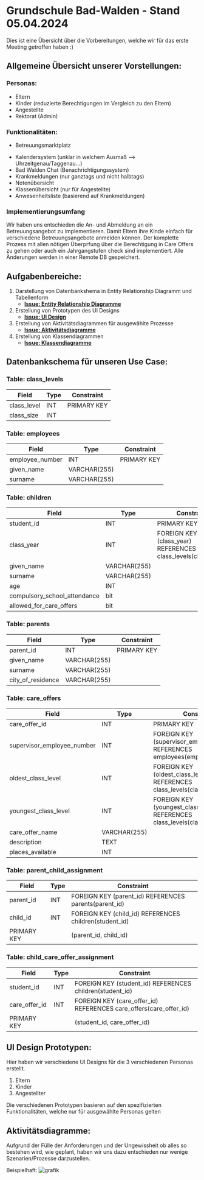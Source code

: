 # Grundschule Bad-Walden - Stand 05.04.2024

Dies ist eine Übersicht über die Vorbereitungen, welche wir für das erste Meeting getroffen haben :)

## Allgemeine Übersicht unserer Vorstellungen:
### Personas:

+ Eltern
+ Kinder (reduzierte Berechtigungen im Vergleich zu den Eltern)
+ Angestellte
+ Rektorat (Admin)

### Funktionalitäten:

*  Betreuungsmarktplatz
+ Kalendersystem (unklar in welchem Ausmaß --> Uhrzeitgenau/Taggenau...)
+ Bad Walden Chat (Benachrichtigungssystem)
+ Krankmeldungen (nur ganztags und nicht halbtags)
+ Notenübersicht 
+ Klassenübersicht (nur für Angestellte)
+ Anwesenheitsliste (basierend auf Krankmeldungen)

### Implementierungsumfang
Wir haben uns entschieden die An- und Abmeldung an ein Betreuungsangebot zu implementieren. Damit Eltern ihre Kinde einfach für verschiedene Betreuungsangebote anmelden können. Der komplette Prozess mit allen nötigen Überprfung über die Berechtigung in Care Offers zu gehen oder auch ein Jahrgangstufen check sind implementiert. Alle Änderungen werden in einer Remote DB gespeichert.

## Aufgabenbereiche:

1. Darstellung von Datenbankshema in Entity Relationship Diagramm und Tabellenform
   + **[Issue: Entity Relationship Diagramme](https://github.com/TimeLegend35/ATDIT2_Group_2/issues/2)**
3. Erstellung von Prototypen des UI Designs
   + **[Issue: UI Design](https://github.com/TimeLegend35/ATDIT2_Group_2/issues/10)**
5. Erstellung von Aktivitätsdiagrammen für ausgewählte Prozesse
   + **[Issue: Aktivitätsdiagramme](https://github.com/TimeLegend35/ATDIT2_Group_2/issues/4)**
7. Erstellung von Klassendiagrammen
   + **[Issue: Klassendiagramme](https://github.com/TimeLegend35/ATDIT2_Group_2/issues/1)**
  
## Datenbankschema für unseren Use Case:

### Table: class_levels

| Field        | Type  | Constraint |
|--------------|-------|------------|
| class_level  | INT   | PRIMARY KEY|
| class_size   | INT   |            |

### Table: employees

| Field            | Type        | Constraint |
|------------------|-------------|------------|
| employee_number  | INT         | PRIMARY KEY|
| given_name       | VARCHAR(255)|            |
| surname          | VARCHAR(255)|            |

### Table: children

| Field                  | Type        | Constraint                       |
|------------------------|-------------|----------------------------------|
| student_id             | INT         | PRIMARY KEY                      |
| class_year             | INT         | FOREIGN KEY (class_year) REFERENCES class_levels(class_level) |
| given_name             | VARCHAR(255)|                                  |
| surname                | VARCHAR(255)|                                  |
| age                    | INT         |                                  |
| compulsory_school_attendance| bit   |                                  |
| allowed_for_care_offers    | bit       |                                  |

### Table: parents

| Field            | Type        | Constraint |
|------------------|-------------|------------|
| parent_id        | INT         | PRIMARY KEY|
| given_name       | VARCHAR(255)|            |
| surname          | VARCHAR(255)|            |
| city_of_residence| VARCHAR(255)|            |

### Table: care_offers

| Field                  | Type        | Constraint                                    |
|------------------------|-------------|-----------------------------------------------|
| care_offer_id          | INT         | PRIMARY KEY                                   |
| supervisor_employee_number| INT       | FOREIGN KEY (supervisor_employee_number) REFERENCES employees(employee_number)|
| oldest_class_level     | INT         | FOREIGN KEY (oldest_class_level) REFERENCES class_levels(class_level)|
| youngest_class_level   | INT         | FOREIGN KEY (youngest_class_level) REFERENCES class_levels(class_level)|
| care_offer_name        | VARCHAR(255)|                                               |
| description            | TEXT        |                                               |
| places_available       | INT         |                                               |

### Table: parent_child_assignment

| Field            | Type  | Constraint                            |
|------------------|-------|---------------------------------------|
| parent_id        | INT   | FOREIGN KEY (parent_id) REFERENCES parents(parent_id) |
| child_id         | INT   | FOREIGN KEY (child_id) REFERENCES children(student_id)|
| PRIMARY KEY      |       | (parent_id, child_id)                 |

### Table: child_care_offer_assignment

| Field            | Type  | Constraint                                |
|------------------|-------|-------------------------------------------|
| student_id       | INT   | FOREIGN KEY (student_id) REFERENCES children(student_id)|
| care_offer_id    | INT   | FOREIGN KEY (care_offer_id) REFERENCES care_offers(care_offer_id)|
| PRIMARY KEY      |       | (student_id, care_offer_id)              |


## UI Design Prototypen:

Hier haben wir verschiedene UI Designs für die 3 verschiedenen Personas erstellt.
1. Eltern
2. Kinder
3. Angestellter

Die verschiedenen Prototypen basieren auf den spezifizierten Funktionalitäten, welche nur für ausgewählte Personas gelten

## Aktivitätsdiagramme:

Aufgrund der Fülle der Anforderungen und der Ungewissheit ob alles so bestehen wird, wie geplant, haben wir uns dazu entschieden nur wenige Szenarien/Prozesse darzustellen. 

Beispielhaft: ![grafik](https://raw.githubusercontent.com/TimeLegend35/ATDIT2_Group_2/980348a672eea0636491a68eab5deb2d398c44e5/Aktivit%C3%A4tsdiagramm%20-%2003.04.svg)
